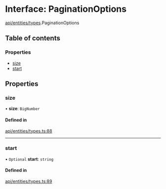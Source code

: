 # Interface: PaginationOptions

[api/entities/types](../wiki/api.entities.types).PaginationOptions

## Table of contents

### Properties

- [size](../wiki/api.entities.types.PaginationOptions#size)
- [start](../wiki/api.entities.types.PaginationOptions#start)

## Properties

### size

• **size**: `BigNumber`

#### Defined in

[api/entities/types.ts:88](https://github.com/PolymeshAssociation/polymesh-sdk/blob/9a8715021/src/api/entities/types.ts#L88)

___

### start

• `Optional` **start**: `string`

#### Defined in

[api/entities/types.ts:89](https://github.com/PolymeshAssociation/polymesh-sdk/blob/9a8715021/src/api/entities/types.ts#L89)
